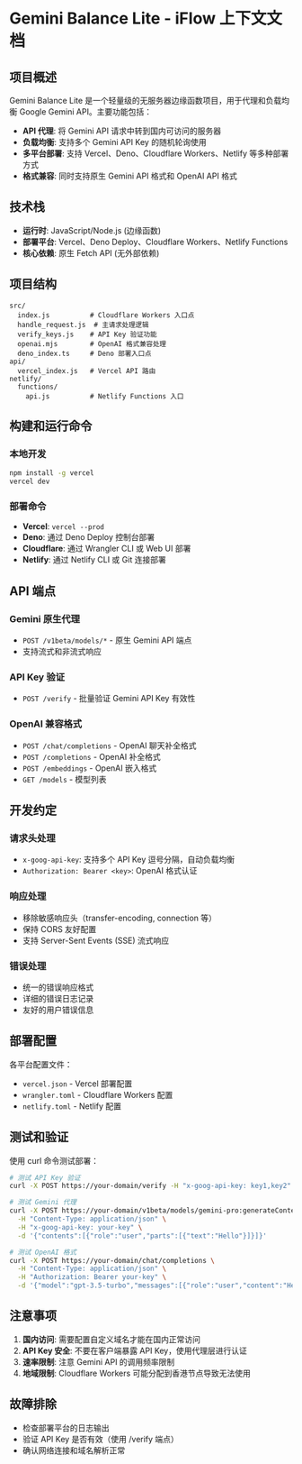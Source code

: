 # Gemini Balance Lite - iFlow 上下文文档

## 项目概述

Gemini Balance Lite 是一个轻量级的无服务器边缘函数项目，用于代理和负载均衡 Google Gemini API。主要功能包括：

- **API 代理**: 将 Gemini API 请求中转到国内可访问的服务器
- **负载均衡**: 支持多个 Gemini API Key 的随机轮询使用
- **多平台部署**: 支持 Vercel、Deno、Cloudflare Workers、Netlify 等多种部署方式
- **格式兼容**: 同时支持原生 Gemini API 格式和 OpenAI API 格式

## 技术栈

- **运行时**: JavaScript/Node.js (边缘函数)
- **部署平台**: Vercel、Deno Deploy、Cloudflare Workers、Netlify Functions
- **核心依赖**: 原生 Fetch API (无外部依赖)

## 项目结构

```
src/
  index.js          # Cloudflare Workers 入口点
  handle_request.js  # 主请求处理逻辑
  verify_keys.js    # API Key 验证功能
  openai.mjs        # OpenAI 格式兼容处理
  deno_index.ts     # Deno 部署入口点
api/
  vercel_index.js   # Vercel API 路由
netlify/
  functions/
    api.js          # Netlify Functions 入口
```

## 构建和运行命令

### 本地开发
```bash
npm install -g vercel
vercel dev
```

### 部署命令
- **Vercel**: `vercel --prod`
- **Deno**: 通过 Deno Deploy 控制台部署
- **Cloudflare**: 通过 Wrangler CLI 或 Web UI 部署
- **Netlify**: 通过 Netlify CLI 或 Git 连接部署

## API 端点

### Gemini 原生代理
- `POST /v1beta/models/*` - 原生 Gemini API 端点
- 支持流式和非流式响应

### API Key 验证
- `POST /verify` - 批量验证 Gemini API Key 有效性

### OpenAI 兼容格式
- `POST /chat/completions` - OpenAI 聊天补全格式
- `POST /completions` - OpenAI 补全格式
- `POST /embeddings` - OpenAI 嵌入格式
- `GET /models` - 模型列表

## 开发约定

### 请求头处理
- `x-goog-api-key`: 支持多个 API Key 逗号分隔，自动负载均衡
- `Authorization: Bearer <key>`: OpenAI 格式认证

### 响应处理
- 移除敏感响应头（transfer-encoding, connection 等）
- 保持 CORS 友好配置
- 支持 Server-Sent Events (SSE) 流式响应

### 错误处理
- 统一的错误响应格式
- 详细的错误日志记录
- 友好的用户错误信息

## 部署配置

各平台配置文件：
- `vercel.json` - Vercel 部署配置
- `wrangler.toml` - Cloudflare Workers 配置
- `netlify.toml` - Netlify 配置

## 测试和验证

使用 curl 命令测试部署：
```bash
# 测试 API Key 验证
curl -X POST https://your-domain/verify -H "x-goog-api-key: key1,key2"

# 测试 Gemini 代理
curl -X POST https://your-domain/v1beta/models/gemini-pro:generateContent \
  -H "Content-Type: application/json" \
  -H "x-goog-api-key: your-key" \
  -d '{"contents":[{"role":"user","parts":[{"text":"Hello"}]}]}'

# 测试 OpenAI 格式
curl -X POST https://your-domain/chat/completions \
  -H "Content-Type: application/json" \
  -H "Authorization: Bearer your-key" \
  -d '{"model":"gpt-3.5-turbo","messages":[{"role":"user","content":"Hello"}]}'
```

## 注意事项

1. **国内访问**: 需要配置自定义域名才能在国内正常访问
2. **API Key 安全**: 不要在客户端暴露 API Key，使用代理层进行认证
3. **速率限制**: 注意 Gemini API 的调用频率限制
4. **地域限制**: Cloudflare Workers 可能分配到香港节点导致无法使用

## 故障排除

- 检查部署平台的日志输出
- 验证 API Key 是否有效（使用 /verify 端点）
- 确认网络连接和域名解析正常